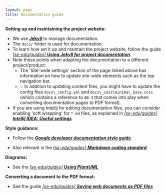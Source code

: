 ```yaml
---
layout: page
title: Documentation guide
---
```


**Setting up and maintaining the project website:**

- We use [**Jekyll**](https://jekyllrb.com/) to manage documentation.
- The `docs/` folder is used for documentation.
- To learn how set it up and maintain the project website, follow the guide [_[se-edu/guides] **Using Jekyll for project documentation**_](https://se-education.org/guides/tutorials/jekyll.html).
- Note these points when adapting the documentation to a different project/product:
  - The 'Site-wide settings' section of the page linked above has information on how to update site-wide elements such as the top navigation bar.
  - :bulb: In addition to updating content files, you might have to update the config files `docs\_config.yml` and `docs\_sass\minima\_base.scss` (which contains a reference to `AB-3` that comes into play when converting documentation pages to PDF format).
- If you are using Intellij for editing documentation files, you can consider enabling 'soft wrapping' for `*.md` files, as explained in [_[se-edu/guides] **Intellij IDEA: Useful settings**_](https://se-education.org/guides/tutorials/intellijUsefulSettings.html#enabling-soft-wrapping)

**Style guidance:**

- Follow the [**_Google developer documentation style guide_**](https://developers.google.com/style).

- Also relevant is the [_[se-edu/guides] **Markdown coding standard**_](https://se-education.org/guides/conventions/markdown.html)

**Diagrams:**

- See the [_[se-edu/guides] **Using PlantUML**_](https://se-education.org/guides/tutorials/plantUml.html)

**Converting a document to the PDF format:**

- See the guide [_[se-edu/guides] **Saving web documents as PDF files**_](https://se-education.org/guides/tutorials/savingPdf.html)

